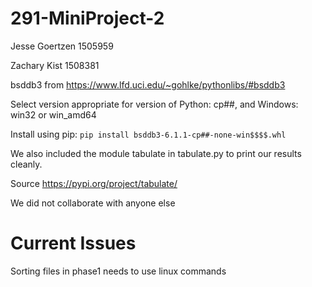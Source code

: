 # 291-MiniProject-2

Jesse Goertzen 1505959

Zachary Kist 1508381

bsddb3 from https://www.lfd.uci.edu/~gohlke/pythonlibs/#bsddb3 

  Select version appropriate for version of Python: cp##, and Windows: win32 or win_amd64
  
  Install using pip: `pip install bsddb3-6.1.1-cp##-none-win$$$$.whl`

We also included the module tabulate in tabulate.py to print our results cleanly. 

  Source https://pypi.org/project/tabulate/
  
We did not collaborate with anyone else
# Current Issues

Sorting files in phase1 needs to use linux commands

